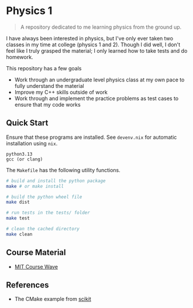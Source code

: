# Physics 1

> A repository dedicated to me learning physics from the ground up.

I have always been interested in physics, but I've only ever taken two classes
in my time at college (physics 1 and 2). Though I did well, I don't feel like I
truly grasped the material; I only learned how to take tests and do homework.

This repository has a few goals

- Work through an undergraduate level physics class at my own pace to fully
understand the material
- Improve my C++ skills outside of work
- Work through and implement the practice problems as test cases to ensure that
my code works

## Quick Start

Ensure that these programs are installed. See `devenv.nix` for automatic
installation using `nix`.

```text
python3.13
gcc (or clang)
```

The `Makefile` has the following utility functions.

```bash
# build and install the python package
make # or make install

# build the python wheel file
make dist

# run tests in the tests/ folder
make test

# clean the cached directory
make clean
```

## Course Material

- [MIT Course Wave](https://ocw.mit.edu/courses/8-01sc-classical-mechanics-fall-2016/)

## References

- The CMake example from [scikit](https://github.dev/pybind/scikit_build_example)
